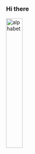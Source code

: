 ### Hi there

<a href="http://uhs-alphabet.com"><img src="http://uhs-alphabet.com/api/getSVG?stuID=20160825" alt="alphabet" width="30%" height="30%"/></a>
<!--
**kingesay/kingesay** is a ✨ _special_ ✨ repository because its `README.md` (this file) appears on your GitHub profile.

Here are some ideas to get you started:
https://camo.githubusercontent.com/e360f9099e25cddf7e256aa3352e8fd635aa77704d77926db90bd9c63978a561/687474703a2f2f7568732d616c7068616265742e636f6d2f6170692f6765745356473f73747549443d3230313630383235
- 🔭 I’m currently working on ...
- 🌱 I’m currently learning ...
- 👯 I’m looking to collaborate on ...
- 🤔 I’m looking for help with ...
- 💬 Ask me about ...
- 📫 How to reach me: ...
- 😄 Pronouns: ...
- ⚡ Fun fact: ...
-->
